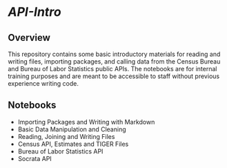 # *API-Intro*


## **Overview**
This repository contains some basic introductory materials for reading and writing files, importing packages, and calling data from the Census Bureau and Bureau of Labor Statistics public APIs. The notebooks are for internal training purposes and are meant to be accessible to staff without previous experience writing code.

## **Notebooks**
+ Importing Packages and Writing with Markdown
+ Basic Data Manipulation and Cleaning
+ Reading, Joining and Writing Files
+ Census API, Estimates and TIGER Files
+ Bureau of Labor Statistics API  
+ Socrata API 
